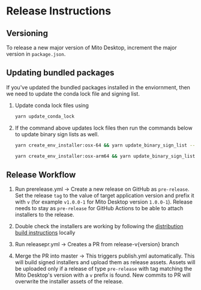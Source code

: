 # Release Instructions

## Versioning

To release a new major version of Mito Desktop, increment the major version in `package.json`.

## Updating bundled packages

If you've updated the bundled packages installed in the enviornment, then we need to update the conda lock file and signing list. 

1. Update conda lock files using

   ```bash
   yarn update_conda_lock
   ```

2. If the command above updates lock files then run the commands below to update binary sign lists as well.

   ```bash
   yarn create_env_installer:osx-64 && yarn update_binary_sign_list --platform osx-64
   ```

   ```bash
   yarn create_env_installer:osx-arm64 && yarn update_binary_sign_list --platform osx-arm64
   ```

## Release Workflow

1. Run prerelease.yml → Create a new release on GitHub as `pre-release`. Set the release `tag` to the value of target application version and prefix it with `v` (for example `v1.0.0-1` for Mito Desktop version `1.0.0-1`). Release needs to stay as `pre-release` for GitHub Actions to be able to attach installers to the release.

2. Double check the installers are working by following the [distribution build instructions](dev.md#building-for-distribution) locally


3. Run releasepr.yml → Creates a PR from release-v{version} branch


4. Merge the PR into master → This triggers publish.yml automatically. This will build signed installers and upload them as release assets. Assets will be uploaded only if a release of type `pre-release` with tag matching the Mito Desktop's version with a `v` prefix is found. New commits to PR will overwrite the installer assets of the release.


